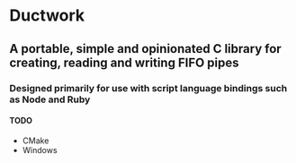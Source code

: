 # Ductwork
## A portable, simple and opinionated C library for creating, reading and writing FIFO pipes

### Designed primarily for use with script language bindings such as Node and Ruby

#### TODO
- CMake
- Windows

